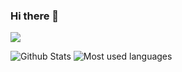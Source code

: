 ### Hi there 👋

<!--
**icositetrachoron-programmer/icositetrachoron-programmer** is a ✨ _special_ ✨ repository because its `README.md` (this file) appears on your GitHub profile.

Here are some ideas to get you started:

- 🔭 I’m currently working on ...
- 🌱 I’m currently learning ...
- 👯 I’m looking to collaborate on ...
- 🤔 I’m looking for help with ...
- 💬 Ask me about ...
- 📫 How to reach me: ...
- 😄 Pronouns: ...
- ⚡ Fun fact: ...
-->
![](https://komarev.com/ghpvc/?username=programmeruser2)

![Github Stats](https://github-readme-stats-ruby-one.vercel.app/api?username=programmeruser2&count_private=true&theme=blueberry&show_icons=true&include_all_commits=true)
![Most used languages](https://github-readme-stats-ruby-one.vercel.app/api/top-langs?username=programmeruser2&theme=merko) 
